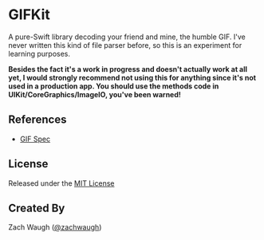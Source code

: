 # GIFKit

A pure-Swift library decoding your friend and mine, the humble GIF. I've never written this kind of file parser before, so this is an experiment for learning purposes.

**Besides the fact it's a work in progress and doesn't actually work at all yet, I would strongly recommend not using this for anything since it's not used in a production app. You should use the methods code in UIKit/CoreGraphics/ImageIO, you've been warned!**


## References

- [GIF Spec](http://www.w3.org/Graphics/GIF/spec-gif89a.txt)

## License

Released under the [MIT License](LICENSE)

## Created By

Zach Waugh ([@zachwaugh](http://twitter.com/zachwaugh))